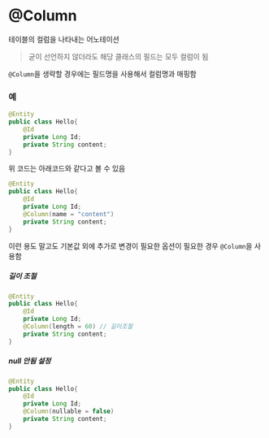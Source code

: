 # @Column

테이블의 컬럼을 나타내는 어노테이션

> 굳이 선언하지 않더라도 해당 클래스의 필드는 모두 컬럼이 됨

`@Column`을 생략할 경우에는 필드명을 사용해서 컬럼명과 매핑함

### 예

```java
@Entity
public class Hello{
    @Id
    private Long Id;
    private String content;
}
```

위 코드는 아래코드와 같다고 볼 수 있음

```java
@Entity
public class Hello{
    @Id
    private Long Id;
    @Column(name = "content")
    private String content;
}
```

이런 용도 말고도 기본값 외에 추가로 변경이 필요한 옵션이 필요한 경우 `@Column`을 사용함

##### 길이 조절

```java
@Entity
public class Hello{
    @Id
    private Long Id;
    @Column(length = 60) // 길이조절
    private String content;
}
```

##### null 안됨 설정

```java
@Entity
public class Hello{
    @Id
    private Long Id;
    @Column(nullable = false)
    private String content;
}
```


